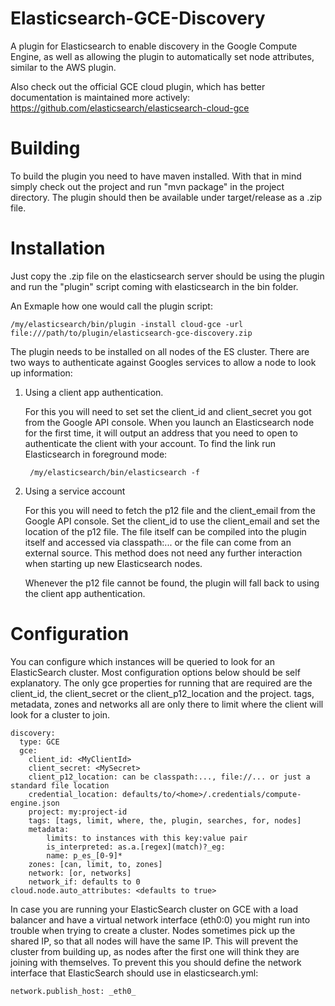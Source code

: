 Elasticsearch-GCE-Discovery
===========================
A plugin for Elasticsearch to enable discovery in the Google Compute Engine, as well as allowing the plugin to automatically set node attributes, similar to the AWS plugin.

Also check out the official GCE cloud plugin, which has better documentation is maintained more actively:
https://github.com/elasticsearch/elasticsearch-cloud-gce

# Building

To build the plugin you need to have maven installed. With that in mind simply check out the project and run "mvn package" in the project directory. The plugin should then be available under target/release as a .zip file.

# Installation

Just copy the .zip file on the elasticsearch server should be using the plugin and run the "plugin" script coming with elasticsearch in the bin folder.

An Exmaple how one would call the plugin script:

	/my/elasticsearch/bin/plugin -install cloud-gce -url file:///path/to/plugin/elasticsearch-gce-discovery.zip

The plugin needs to be installed on all nodes of the ES cluster.
There are two ways to authenticate against Googles services to allow a node to look up information:

1. Using a client app authentication.	

    For this you will need to set set the client_id and client_secret you got from the Google API console. When you launch an Elasticsearch node for the first time, it will output an address that you need to open to authenticate the client with your account. To find the link run Elasticsearch in foreground mode:

        /my/elasticsearch/bin/elasticsearch -f
	
2. Using a service account

    For this you will need to fetch the p12 file and the client_email from the Google API console. Set the client_id to use the client_email and set the location of the p12 file. The file itself can be compiled into the plugin itself and accessed via classpath:... or the file can come from an external source. This method does not need any further interaction when starting up new Elasticsearch nodes.

    Whenever the p12 file cannot be found, the plugin will fall back to using the client app authentication.

# Configuration

You can configure which instances will be queried to look for an ElasticSearch cluster. Most configuration options below should be self explanatory.
The only gce properties for running that are required are the client_id, the client_secret or the client_p12_location and the project.
tags, metadata, zones and networks all are only there to limit where the client will look for a cluster to join.

	discovery:
	  type: GCE
	  gce:
	    client_id: <MyClientId>
	    client_secret: <MySecret>
	    client_p12_location: can be classpath:..., file://... or just a standard file location
	    credential_location: defaults/to/<home>/.credentials/compute-engine.json
	    project: my:project-id
	    tags: [tags, limit, where, the, plugin, searches, for, nodes]
	    metadata:
	    	limits: to instances with this key:value pair
	    	is_interpreted: as.a.[regex](match)?_eg:
	    	name: p_es_[0-9]*
	    zones: [can, limit, to, zones]
	    network: [or, networks]
	    network_if: defaults to 0
	cloud.node.auto_attributes: <defaults to true>
	
In case you are running your ElasticSearch cluster on GCE with a load balancer and have a virtual network interface (eth0:0) you might run into trouble when trying to create a cluster.
Nodes sometimes pick up the shared IP, so that all nodes will have the same IP. This will prevent the cluster from building up, as nodes after the first one will think they are joining with themselves.
To prevent this you should define the network interface that ElasticSearch should use in elasticsearch.yml:

	network.publish_host: _eth0_
	
#
